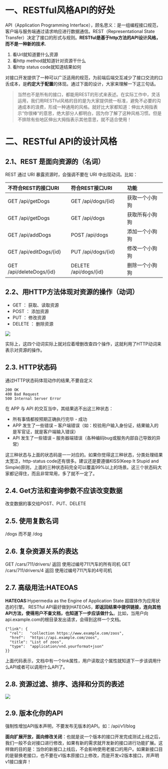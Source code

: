 # 一、RESTful风格API的好处

API（Application Programming Interface），顾名思义：是一组编程接口规范，客户端与服务端通过请求响应进行数据通信。REST（Representational State Transfer）决定了接口的形式与规则。**RESTful是基于http方法的API设计风格，而不是一种新的技术.**

1. 看Url就知道要什么资源
2. 看http method就知道针对资源干什么
3. 看http status code就知道结果如何

对接口开发提供了一种可以广泛适用的规范，为前端后端交互减少了接口交流的口舌成本，是**约定大于配置**的体现。通过下面的设计，大家来理解一下这三句话。

>当然也不是所有的接口，都能用REST的形式来表述。在实际工作中，灵活运用，我们用RESTful风格的目的是为大家提供统一标准，避免不必要的沟通成本的浪费，形成一种通用的风格。就好比大家都知道：伸出大拇指表示“你很棒“的意思，绝大部分人都明白，因为你了解了这种风格习惯。但是不排除有些地区伸出大拇指表示其他意思，就不适合使用！

# 二、RESTful API的设计风格

## 2.1、REST 是面向资源的（名词）

REST 通过 URI 暴露资源时，会强调不要在 URI 中出现动词。比如：

| 不符合REST的接口URI      | 符合REST接口URI       | 功能           |
| :----------------------- | :-------------------- | :------------- |
| GET /api/getDogs         | GET /api/dogs/{id}    | 获取一个小狗狗 |
| GET /api/getDogs         | GET /api/dogs         | 获取所有小狗狗 |
| GET /api/addDogs         | POST /api/dogs        | 添加一个小狗狗 |
| GET /api/editDogs/{id}   | PUT /api/dogs/{id}    | 修改一个小狗狗 |
| GET /api/deleteDogs/{id} | DELETE /api/dogs/{id} | 删除一个小狗狗 |

## 2.2、用HTTP方法体现对资源的操作（动词）

- GET ： 获取、读取资源
- POST ： 添加资源
- PUT ： 修改资源
- DELETE ： 删除资源

![](https://cdn.jsdelivr.net/gh/krislinzhao/IMGcloud/img//20200416130005.png)

实际上，这四个动词实际上就对应着增删改查四个操作，这就利用了HTTP动词来表示对资源的操作。

## 2.3. HTTP状态码

通过HTTP状态码体现动作的结果,不要自定义

```
200 OK 
400 Bad Request 
500 Internal Server Error
```

在 APP 与 API 的交互当中，其结果逃不出这三种状态：

- 所有事情都按预期正确执行完毕 - 成功
- APP 发生了一些错误 – 客户端错误（如：校验用户输入身份证，结果输入的是军官证，就是客户端输入错误）
- API 发生了一些错误 – 服务器端错误（各种编码bug或服务内部自己导致的异常）

这三种状态与上面的状态码是一一对应的。如果你觉得这三种状态，分类处理结果太宽泛，http-status code还有很多。建议还是要遵循KISS(Keep It Stupid and Simple)原则，上面的三种状态码完全可以覆盖99%以上的场景。这三个状态码大家都记得住，而且非常常用，多了就不一定了。

## 2.4. Get方法和查询参数不应该改变数据

改变数据的事交给POST、PUT、DELETE

## 2.5. 使用复数名词

/dogs 而不是 /dog

## 2.6. 复杂资源关系的表达

GET /cars/711/drivers/ 返回 使用过编号711汽车的所有司机
GET /cars/711/drivers/4 返回 使用过编号711汽车的4号司机

## 2.7. 高级用法:HATEOAS

**HATEOAS**:Hypermedia as the Engine of Application State 超媒体作为应用状态的引擎。
RESTful API最好做到HATEOAS，**即返回结果中提供链接，连向其他API方法，使得用户不查文档，也知道下一步应该做什么**。比如，当用户向api.example.com的根目录发出请求，会得到这样一个文档。

```
{"link": {
  "rel":   "collection https://www.example.com/zoos",
  "href":  "https://api.example.com/zoos",
  "title": "List of zoos",
  "type":  "application/vnd.yourformat+json"
}}
```

上面代码表示，文档中有一个link属性，用户读取这个属性就知道下一步该调用什么API或者可以调用什么API了。

## 2.8. 资源**过滤、排序、选择和分页**的表述

![](https://cdn.jsdelivr.net/gh/krislinzhao/IMGcloud/img//20200416131439.png)

## 2.9. 版本化你的API

强制性增加API版本声明，不要发布无版本的API。如：/api/v1/blog

**面向扩展开放，面向修改关闭**：也就是说一个版本的接口开发完成测试上线之后，我们一般不会对接口进行修改，如果有新的需求就开发新的接口进行功能扩展。这样做的目的是：当你的新接口上线后，不会影响使用老接口的用户。如果新接口目的是替换老接口，也不要在v1版本原接口上修改，而是开发v2版本接口，并声明v1接口废弃！